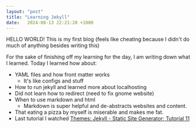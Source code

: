 ```yaml
---
layout: "post"
title: "Learning Jekyll"
date:   2024-08-13 22:21:20 +1000
---
```


HELLO WORLD! This is my first blog (feels like cheating because I didn't do much of anything besides writing this)

For the sake of finishing off my learning for the day, I am writing down what I learned.
Today I learned how about: 
- YAML files and how front matter works
    - It's like configs and stuff
- How to run jekyll and learned more about localhosting
- Did not learn how to redirect (need to fix gnome website)
- When to use markdown and html
    - Markdown is super helpful and de-abstracts websites and content. 
- That eating a pizza by myself is miserable and makes me fat. 
- Last tutorial I watched [Themes: Jekyll - Static Site Generator; Tutorial 11](https://www.youtube.com/watch?v=NoRS2D-cyko&list=PLLAZ4kZ9dFpOPV5C5Ay0pHaa0RJFhcmcB&index=11)

